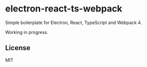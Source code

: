 # electron-react-ts-webpack

Simple boilerplate for Electron, React, TypeScript and Webpack 4.

Working in progress.

## License

MIT
